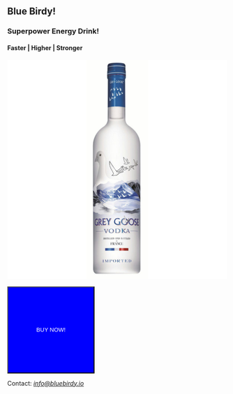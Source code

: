 ## Blue Birdy!
### Superpower Energy Drink!
#### Faster | Higher | Stronger
![Bottled Drink](/images/drink.jpeg)

<button name="buyButton" style="height:200px;width:200px;color:white;background-color:blue;" onclick="alert('Cheers!')">
BUY NOW!
</button>

Contact: *info@bluebirdy.io*